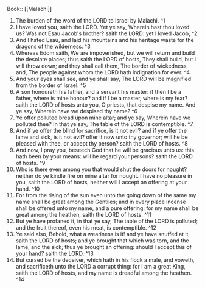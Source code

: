  Book:: [[Malachi]]
 1. The burden of the word of the LORD to Israel by Malachi. ^1
 2. I have loved you, saith the LORD. Yet ye say, Wherein hast thou loved us? Was not Esau Jacob's brother? saith the LORD: yet I loved Jacob, ^2
 3. And I hated Esau, and laid his mountains and his heritage waste for the dragons of the wilderness. ^3
 4. Whereas Edom saith, We are impoverished, but we will return and build the desolate places; thus saith the LORD of hosts, They shall build, but I will throw down; and they shall call them, The border of wickedness, and, The people against whom the LORD hath indignation for ever. ^4
 5. And your eyes shall see, and ye shall say, The LORD will be magnified from the border of Israel. ^5
 6. A son honoureth his father, and a servant his master: if then I be a father, where is mine honour? and if I be a master, where is my fear? saith the LORD of hosts unto you, O priests, that despise my name. And ye say, Wherein have we despised thy name? ^6
 7. Ye offer polluted bread upon mine altar; and ye say, Wherein have we polluted thee? In that ye say, The table of the LORD is contemptible. ^7
 8. And if ye offer the blind for sacrifice, is it not evil? and if ye offer the lame and sick, is it not evil? offer it now unto thy governor; will he be pleased with thee, or accept thy person? saith the LORD of hosts. ^8
 9. And now, I pray you, beseech God that he will be gracious unto us: this hath been by your means: will he regard your persons? saith the LORD of hosts. ^9
 10. Who is there even among you that would shut the doors for nought? neither do ye kindle fire on mine altar for nought. I have no pleasure in you, saith the LORD of hosts, neither will I accept an offering at your hand. ^10
 11. For from the rising of the sun even unto the going down of the same my name shall be great among the Gentiles; and in every place incense shall be offered unto my name, and a pure offering: for my name shall be great among the heathen, saith the LORD of hosts. ^11
 12. But ye have profaned it, in that ye say, The table of the LORD is polluted; and the fruit thereof, even his meat, is contemptible. ^12
 13. Ye said also, Behold, what a weariness is it! and ye have snuffed at it, saith the LORD of hosts; and ye brought that which was torn, and the lame, and the sick; thus ye brought an offering: should I accept this of your hand? saith the LORD. ^13
 14. But cursed be the deceiver, which hath in his flock a male, and voweth, and sacrificeth unto the LORD a corrupt thing: for I am a great King, saith the LORD of hosts, and my name is dreadful among the heathen. ^14
